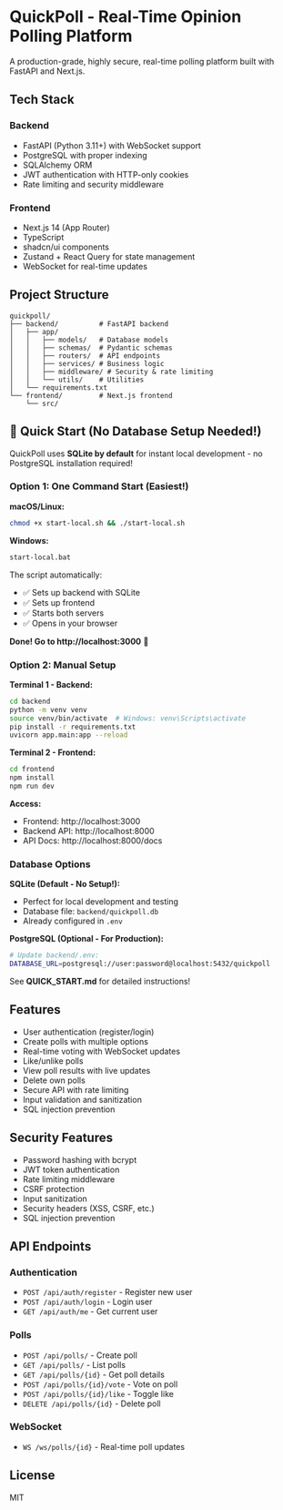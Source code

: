 # QuickPoll - Real-Time Opinion Polling Platform

A production-grade, highly secure, real-time polling platform built with FastAPI and Next.js.

## Tech Stack

### Backend
- FastAPI (Python 3.11+) with WebSocket support
- PostgreSQL with proper indexing
- SQLAlchemy ORM
- JWT authentication with HTTP-only cookies
- Rate limiting and security middleware

### Frontend
- Next.js 14 (App Router)
- TypeScript
- shadcn/ui components
- Zustand + React Query for state management
- WebSocket for real-time updates

## Project Structure

```
quickpoll/
├── backend/          # FastAPI backend
│   ├── app/
│   │   ├── models/   # Database models
│   │   ├── schemas/  # Pydantic schemas
│   │   ├── routers/  # API endpoints
│   │   ├── services/ # Business logic
│   │   ├── middleware/ # Security & rate limiting
│   │   └── utils/    # Utilities
│   └── requirements.txt
└── frontend/         # Next.js frontend
    └── src/
```

## 🚀 Quick Start (No Database Setup Needed!)

QuickPoll uses **SQLite by default** for instant local development - no PostgreSQL installation required!

### Option 1: One Command Start (Easiest!)

**macOS/Linux:**
```bash
chmod +x start-local.sh && ./start-local.sh
```

**Windows:**
```bash
start-local.bat
```

The script automatically:
- ✅ Sets up backend with SQLite
- ✅ Sets up frontend
- ✅ Starts both servers
- ✅ Opens in your browser

**Done! Go to http://localhost:3000** 🎉

### Option 2: Manual Setup

**Terminal 1 - Backend:**
```bash
cd backend
python -m venv venv
source venv/bin/activate  # Windows: venv\Scripts\activate
pip install -r requirements.txt
uvicorn app.main:app --reload
```

**Terminal 2 - Frontend:**
```bash
cd frontend
npm install
npm run dev
```

**Access:**
- Frontend: http://localhost:3000
- Backend API: http://localhost:8000
- API Docs: http://localhost:8000/docs

### Database Options

**SQLite (Default - No Setup!):**
- Perfect for local development and testing
- Database file: `backend/quickpoll.db`
- Already configured in `.env`

**PostgreSQL (Optional - For Production):**
```bash
# Update backend/.env:
DATABASE_URL=postgresql://user:password@localhost:5432/quickpoll
```

See **QUICK_START.md** for detailed instructions!

## Features

- User authentication (register/login)
- Create polls with multiple options
- Real-time voting with WebSocket updates
- Like/unlike polls
- View poll results with live updates
- Delete own polls
- Secure API with rate limiting
- Input validation and sanitization
- SQL injection prevention

## Security Features

- Password hashing with bcrypt
- JWT token authentication
- Rate limiting middleware
- CSRF protection
- Input sanitization
- Security headers (XSS, CSRF, etc.)
- SQL injection prevention

## API Endpoints

### Authentication
- `POST /api/auth/register` - Register new user
- `POST /api/auth/login` - Login user
- `GET /api/auth/me` - Get current user

### Polls
- `POST /api/polls/` - Create poll
- `GET /api/polls/` - List polls
- `GET /api/polls/{id}` - Get poll details
- `POST /api/polls/{id}/vote` - Vote on poll
- `POST /api/polls/{id}/like` - Toggle like
- `DELETE /api/polls/{id}` - Delete poll

### WebSocket
- `WS /ws/polls/{id}` - Real-time poll updates

## License

MIT
